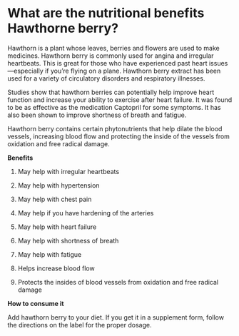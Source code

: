 # What are the nutritional benefits Hawthorne berry?

Hawthorn is a plant whose leaves, berries and flowers are used to make medicines. Hawthorn berry is commonly used for angina and irregular heartbeats. This is great for those who have experienced past heart issues—especially if you’re flying on a plane. Hawthorn berry extract has been used for a variety of circulatory disorders and respiratory illnesses.

Studies show that hawthorn berries can potentially help improve heart function and increase your ability to exercise after heart failure. It was found to be as effective as the medication Captopril for some symptoms. It has also been shown to improve shortness of breath and fatigue.

Hawthorn berry contains certain phytonutrients that help dilate the blood vessels, increasing blood flow and protecting the inside of the vessels from oxidation and free radical damage.

**Benefits**

1. May help with irregular heartbeats

2. May help with hypertension

3. May help with chest pain

4. May help if you have hardening of the arteries

5. May help with heart failure

6. May help with shortness of breath

7. May help with fatigue

8. Helps increase blood flow

9. Protects the insides of blood vessels from oxidation and free radical damage

**How to consume it**

Add hawthorn berry to your diet. If you get it in a supplement form, follow the directions on the label for the proper dosage.
